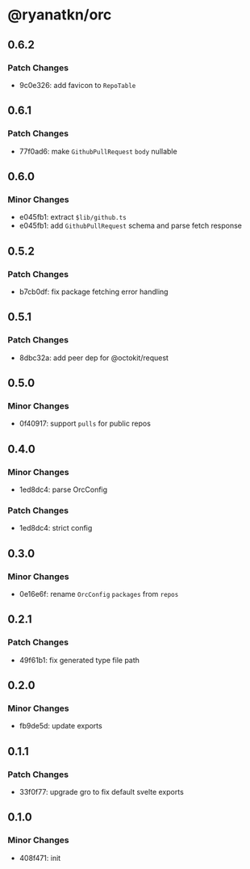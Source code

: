 # @ryanatkn/orc

## 0.6.2

### Patch Changes

- 9c0e326: add favicon to `RepoTable`

## 0.6.1

### Patch Changes

- 77f0ad6: make `GithubPullRequest` `body` nullable

## 0.6.0

### Minor Changes

- e045fb1: extract `$lib/github.ts`
- e045fb1: add `GithubPullRequest` schema and parse fetch response

## 0.5.2

### Patch Changes

- b7cb0df: fix package fetching error handling

## 0.5.1

### Patch Changes

- 8dbc32a: add peer dep for @octokit/request

## 0.5.0

### Minor Changes

- 0f40917: support `pulls` for public repos

## 0.4.0

### Minor Changes

- 1ed8dc4: parse OrcConfig

### Patch Changes

- 1ed8dc4: strict config

## 0.3.0

### Minor Changes

- 0e16e6f: rename `OrcConfig` `packages` from `repos`

## 0.2.1

### Patch Changes

- 49f61b1: fix generated type file path

## 0.2.0

### Minor Changes

- fb9de5d: update exports

## 0.1.1

### Patch Changes

- 33f0f77: upgrade gro to fix default svelte exports

## 0.1.0

### Minor Changes

- 408f471: init
